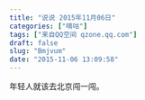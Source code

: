 ```yaml
---
title: "说说 2015年11月06日"
categories: ["嘀咕"]
tags: ["来自QQ空间 qzone.qq.com"]
draft: false
slug: "Bmjvum"
date: "2015-11-06 13:09:58"
---
```


年轻人就该去北京闯一闯。
